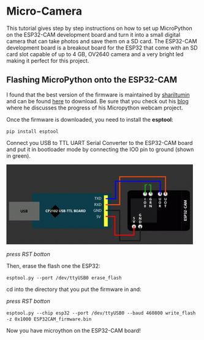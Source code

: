 # Micro-Camera

This tutorial gives step by step instructions on how to set up MicroPython on the ESP32-CAM development board and turn it into a small digital camera that can take photos and save them on a SD card. The ESP32-CAM development board is a breakout board for the ESP32 that come with an SD card slot capable of up to 4 GB, OV2640 camera and a very bright led making it perfect for this project.

## Flashing MicroPython onto the ESP32-CAM

I found that the best version of the firmware is maintained by [shariltumin](https://github.com/shariltumin) and can be found [here](https://github.com/shariltumin/esp32-cam-micropython/tree/master/firmwares) to download. Be sure that you check out his [blog](https://kopimojo.blogspot.com/) where he discusses the progress of his Micropython webcam project.

Once the firmware is downloaded, you need to install the **esptool**:

```shell
pip install esptool
```

Connect you USB to TTL UART Serial Converter to the ESP32-CAM board and put it in bootloader mode by connecting the IO0 pin to ground (shown in green).

![alt text](images/ESPflash.png)

_press RST botton_

Then, erase the flash one the ESP32:

```shell
esptool.py --port /dev/ttyUSB0 erase_flash
```

cd into the directory that you put the firmware in and:

_press RST botton_

```shell
esptool.py --chip esp32 --port /dev/ttyUSB0 --baud 460800 write_flash -z 0x1000 ESP32CAM_firmware.bin
```

Now you have microython on the ESP32-CAM board!

